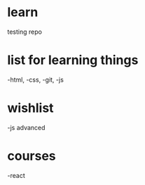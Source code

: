 # learn
testing repo

# list for learning things

-html,
-css,
-git,
-js 

# wishlist

-js advanced

# courses

-react